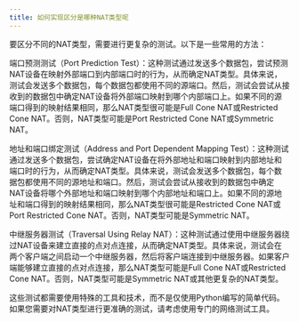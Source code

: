 ```yaml
---
title: 如何实现区分是哪种NAT类型呢
---
```

要区分不同的NAT类型，需要进行更复杂的测试。以下是一些常用的方法：

端口预测测试（Port Prediction Test）：这种测试通过发送多个数据包，尝试预测NAT设备在映射外部端口到内部端口时的行为，从而确定NAT类型。具体来说，测试会发送多个数据包，每个数据包都使用不同的源端口。然后，测试会尝试从接收到的数据包中确定NAT设备将外部端口映射到哪个内部端口上。如果不同的源端口得到的映射结果相同，那么NAT类型很可能是Full Cone NAT或Restricted Cone NAT。否则，NAT类型可能是Port Restricted Cone NAT或Symmetric NAT。

地址和端口绑定测试（Address and Port Dependent Mapping Test）：这种测试通过发送多个数据包，尝试确定NAT设备在将外部地址和端口映射到内部地址和端口时的行为，从而确定NAT类型。具体来说，测试会发送多个数据包，每个数据包都使用不同的源地址和端口。然后，测试会尝试从接收到的数据包中确定NAT设备将哪个外部地址和端口映射到哪个内部地址和端口上。如果不同的源地址和端口得到的映射结果相同，那么NAT类型很可能是Restricted Cone NAT或Port Restricted Cone NAT。否则，NAT类型可能是Symmetric NAT。

中继服务器测试（Traversal Using Relay NAT）：这种测试通过使用中继服务器绕过NAT设备来建立直接的点对点连接，从而确定NAT类型。具体来说，测试会在两个客户端之间启动一个中继服务器，然后将客户端连接到中继服务器。如果客户端能够建立直接的点对点连接，那么NAT类型可能是Full Cone NAT或Restricted Cone NAT。否则，NAT类型可能是Symmetric NAT或其他更复杂的NAT类型。

这些测试都需要使用特殊的工具和技术，而不是仅使用Python编写的简单代码。如果您需要对NAT类型进行更准确的测试，请考虑使用专门的网络测试工具。